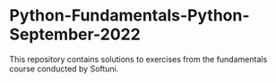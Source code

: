 # Python-Fundamentals-Python-September-2022
This repository contains solutions to exercises from the fundamentals course conducted by Softuni.
